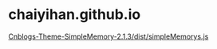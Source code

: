 # chaiyihan.github.io

[Cnblogs-Theme-SimpleMemory-2.1.3/dist/simpleMemorys.js](Cnblogs-Theme-SimpleMemory-2.1.3/dist/simpleMemory.js)